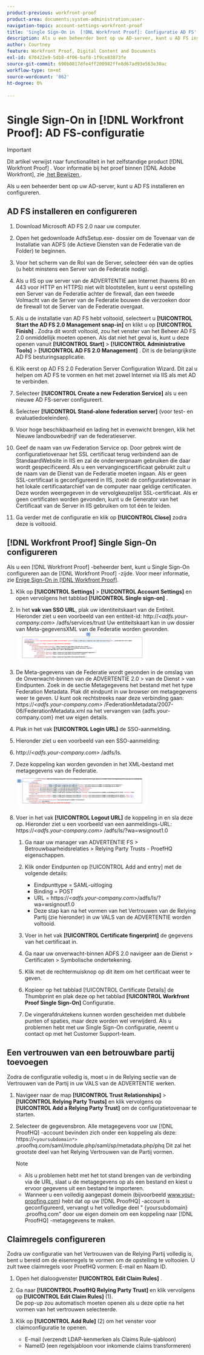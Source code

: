 ```yaml
---
product-previous: workfront-proof
product-area: documents;system-administration;user-
navigation-topic: account-settings-workfront-proof
title: 'Single Sign-On in  [!DNL Workfront Proof]: Configuratie AD FS'
description: Als u een beheerder bent op uw AD-server, kunt u AD FS installeren en configureren.
author: Courtney
feature: Workfront Proof, Digital Content and Documents
exl-id: 670422e9-5db8-4f06-baf8-1f9ce83873fe
source-git-commit: 690b0817dfe4ff200982ffe8d67ad93e563e30ac
workflow-type: tm+mt
source-wordcount: '862'
ht-degree: 0%

---
```


# Single Sign-On in [!DNL Workfront Proof]: AD FS-configuratie

>[!IMPORTANT]
>
>Dit artikel verwijst naar functionaliteit in het zelfstandige product [!DNL Workfront Proof] . Voor informatie bij het proef binnen [!DNL Adobe Workfront], zie [&#x200B; het Bewijzen &#x200B;](../../../review-and-approve-work/proofing/proofing.md).

Als u een beheerder bent op uw AD-server, kunt u AD FS installeren en configureren.

## AD FS installeren en configureren

1. Download Microsoft AD FS 2.0 naar uw computer.
1. Open het gedownloade AdfsSetup.exe- dossier om de Tovenaar van de Installatie van ADFS (de Actieve Diensten van de Federatie van de Folder) te beginnen.
1. Voor het scherm van de Rol van de Server, selecteer één van de opties (u hebt minstens een Server van de Federatie nodig).
1. Als u IIS op uw server van de ADVERTENTIE aan Internet (havens 80 en 443 voor HTTP en HTTPS) niet wilt blootstellen, kunt u eerst opstelling een Server van de Federatie achter de firewall, dan een tweede Volmacht van de Server van de Federatie bouwen die verzoeken door de firewall tot de Server van de Federatie overgaat.
1. Als u de installatie van AD FS hebt voltooid, selecteert u **[!UICONTROL Start the AD FS 2.0 Management snap-in]** en klikt u op **[!UICONTROL Finish]** . Zodra dit wordt voltooid, zou het venster van het Beheer AD FS 2.0 onmiddellijk moeten openen. Als dat niet het geval is, kunt u deze openen vanuit **[!UICONTROL Start]** > **[!UICONTROL Administrative Tools]** > **[!UICONTROL AD FS 2.0 Management]** . Dit is de belangrijkste AD FS besturingsapplicatie.

1. Klik eerst op AD FS 2.0 Federation Server Configuration Wizard.
Dit zal u helpen om AD FS te vormen en het met zowel Internet via IIS als met AD te verbinden.
1. Selecteer **[!UICONTROL Create a new Federation Service]** als u een nieuwe AD FS-server configureert.
1. Selecteer **[!UICONTROL Stand-alone federation server]** (voor test- en evaluatiedoeleinden).

1. Voor hoge beschikbaarheid en lading het in evenwicht brengen, klik het Nieuwe landbouwbedrijf van de federatieserver.
1. Geef de naam van uw Federation Service op.
Door gebrek wint de configuratietovenaar het SSL certificaat terug verbindend aan de StandaardWebsite in IIS en zal de onderwerpnaam gebruiken die daar wordt gespecificeerd. Als u een vervangingscertificaat gebruikt zult u de naam van de Dienst van de Federatie moeten ingaan.
Als er geen SSL-certificaat is geconfigureerd in IIS, zoekt de configuratietovenaar in het lokale certificaatarchief van de computer naar geldige certificaten. Deze worden weergegeven in de vervolgkeuzelijst SSL-certificaat. Als er geen certificaten worden gevonden, kunt u de Generator van het Certificaat van de Server in IIS gebruiken om tot één te leiden.

1. Ga verder met de configuratie en klik op **[!UICONTROL Close]** zodra deze is voltooid.

## [!DNL Workfront Proof] Single Sign-On configureren

Als u een [!DNL Workfront Proof] -beheerder bent, kunt u Single Sign-On configureren aan de [!DNL Workfront Proof] -zijde. Voor meer informatie, zie [&#x200B; Enige Sign-On in  [!DNL Workfront Proof]](../../../workfront-proof/wp-acct-admin/managing-security/single-sign-on-overview.md).

1. Klik op **[!UICONTROL Settings]** > **[!UICONTROL Account Settings]** en open vervolgens het tabblad **[!UICONTROL Single sign-on]** .

1. In het **vak van SSO URL**, plak uw identiteitskaart van de Entiteit.
Hieronder ziet u een voorbeeld van een entiteit-id:
http://*&lt;adfs.your-company.com>* /adfs/services/trust
Uw entiteitskaart kan in uw dossier van Meta-gegevensXML van de Federatie worden gevonden.
   ![&#x200B; ProofHQ_configuration_02.png &#x200B;](assets/proofhq-configuration-02-350x80.png)

1. De Meta-gegevens van de Federatie wordt gevonden in de omslag van de Onverwacht-binnen van de ADVERTENTIE 2.0 > van de Dienst > van Eindpunten. Zoek in de sectie Metagegevens het bestand met het type Federation Metadata. Plak dit eindpunt in uw browser om metagegevens weer te geven. U kunt ook rechtstreeks naar deze verbinding gaan: https://*&lt;adfs.your-company.com>* /FederationMetadata/2007-06/FederationMetadata.xml na het vervangen van {adfs.your-company.com} met uw eigen details.
1. Plak in het vak **[!UICONTROL Login URL]** de SSO-aanmelding.
1. Hieronder ziet u een voorbeeld van een SSO-aanmelding:
1. http://*&lt;adfs.your-company.com>* /adfs/ls.
1. Deze koppeling kan worden gevonden in het XML-bestand met metagegevens van de Federatie.
   ![&#x200B; ProofHQ_configuration_03.png &#x200B;](assets/proofhq-configuration-03-350x90.png)

1. Voer in het vak **[!UICONTROL Logout URL]** de koppeling in en sla deze op.
Hieronder ziet u een voorbeeld van een aanmeldings-URL:
https://*&lt;adfs.your-company.com>* /adfs/ls/?wa=wsignout1.0

   1. Ga naar uw manager van ADVERTENTIE FS > Betrouwbaarheidsrelaties > Relying Party Trusts - ProefHQ eigenschappen.
   1. Klik onder Eindpunten op [!UICONTROL Add and entry] met de volgende details:

      * Eindpunttype = SAML-uitloging
      * Binding = POST
      * URL = https://*&lt;adfs.your-company.com*>/adfs/ls/?wa=wsignout1.0
      * Deze stap kan na het vormen van het Vertrouwen van de Relying Partij (zie hieronder) in uw VALS van de ADVERTENTIE worden voltooid.
   1. Voer in het vak **[!UICONTROL Certificate fingerprint]** de gegevens van het certificaat in.
   1. Ga naar uw onverwacht-binnen ADFS 2.0 navigeer aan de Dienst > Certificaten > Symbolische ondertekening.
   1. Klik met de rechtermuisknop op dit item om het certificaat weer te geven.
   1. Kopieer op het tabblad [!UICONTROL Certificate Details] de Thumbprint en plak deze op het tabblad **[!UICONTROL Workfront Proof Single Sign-On]** Configuratie.

   1. De vingerafdruktekens kunnen worden gescheiden met dubbele punten of spaties, maar deze worden wel verwijderd. Als u problemen hebt met uw Single Sign-On configuratie, neemt u contact op met het Customer Support-team.


## Een vertrouwen van een betrouwbare partij toevoegen

Zodra de configuratie volledig is, moet u in de Relying sectie van de Vertrouwen van de Partij in uw VALS van de ADVERTENTIE werken.

1. Navigeer naar de map **[!UICONTROL Trust Relationships]** > **[!UICONTROL Relying Party Trusts]** en klik vervolgens op **[!UICONTROL Add a Relying Party Trust]** om de configuratietovenaar te starten.

1. Selecteer de gegevensbron.
Alle metagegevens voor uw [!DNL ProofHQ] -account bevinden zich onder een koppeling als deze:
https://`<yoursubdomain*>` .proofhq.com/saml/module.php/saml/sp/metadata.php/phq
Dit zal het grootste deel van het Relying Vertrouwen van de Partij vormen.

   >[!NOTE]
   >
   >* Als u problemen hebt met het tot stand brengen van de verbinding via de URL, slaat u de metagegevens op als een bestand en kiest u ervoor gegevens uit een bestand te importeren.
   >* Wanneer u een volledig aangepast domein (bijvoorbeeld www.your-proofing.com) hebt dat op uw [!DNL ProofHQ] -account is geconfigureerd, vervangt u het volledige deel &quot; {yoursubdomain} .proofhq.com&quot; door uw eigen domein om een koppeling naar [!DNL ProofHQ] -metagegevens te maken.


## Claimregels configureren

Zodra uw configuratie van het Vertrouwen van de Relying Partij volledig is, bent u bereid om de eisenregels te vormen om de opstelling te voltooien. U zult twee claimregels voor ProefHQ vormen: E-mail en Naam ID.

1. Open het dialoogvenster **[!UICONTROL Edit Claim Rules]** .
1. Ga naar **[!UICONTROL ProofHQ Relying Party Trust]** en klik vervolgens op **[!UICONTROL Edit Claim Rules]** (1).\
   De pop-up zou automatisch moeten openen als u deze optie na het vormen van het vertrouwen selecteerde.

1. Klik op **[!UICONTROL Add Rule]** (2) om het venster voor claimconfiguratie te openen.

   * E-mail (verzendt LDAP-kenmerken als Claims Rule-sjabloon)
   * NameID (een regelsjabloon voor inkomende claims transformeren)
